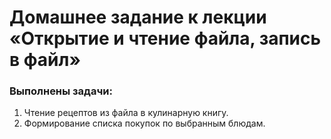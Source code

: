 # Домашнее задание к лекции «Открытие и чтение файла, запись в файл»
### Выполнены задачи:
1. Чтение рецептов из файла в кулинарную книгу.
2. Формирование списка покупок по выбранным блюдам.